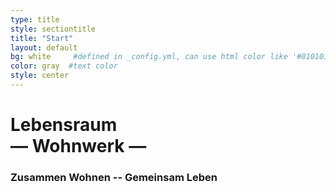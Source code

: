 ```yaml
---
type: title
style: sectiontitle
title: "Start"
layout: default
bg: white     #defined in _config.yml, can use html color like '#010101'
color: gray  #text color
style: center
---
```


# Lebensraum <br /> — Wohnwerk —

### Zusammen Wohnen -- Gemeinsam Leben


<!--<img src="img/Wohnwerk.svg" width="500px"/>-->
